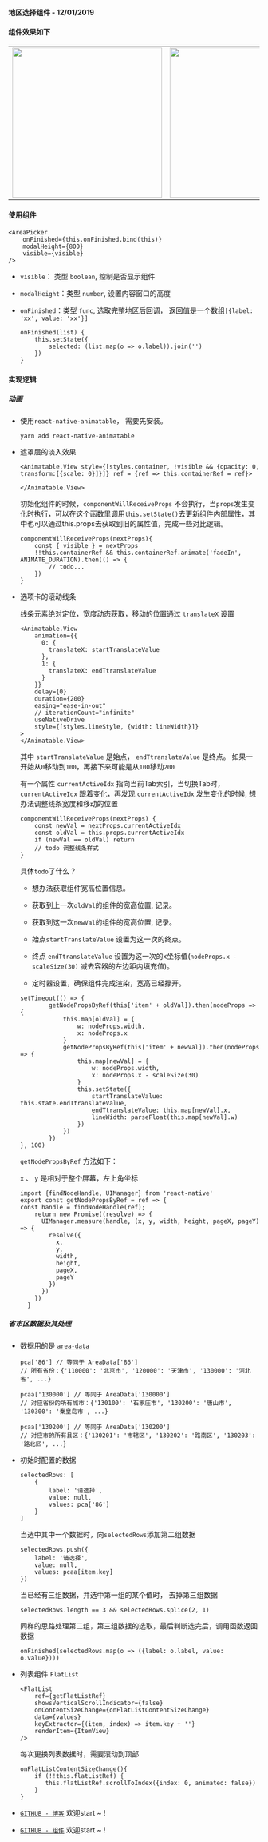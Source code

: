 <h4>
地区选择组件 - 12/01/2019
</h4>

#### 组件效果如下

<table>
      <tbody>
        <tr>
          <td align="center" valign="middle">
            <a href="javascript:;" target="_blank">
              <img width="300" src="https://note.youdao.com/yws/api/personal/file/WEBb6d22ecd9358a8afd772feb734e6173b?method=download&shareKey=e1c65ac7c7ede66e04bc474613af57a5"/>
            </a>
          </td>
          <td align="center" valign="middle">
            <a href="javascript:;" target="_blank">
              <img width="300" src="https://note.youdao.com/yws/api/personal/file/WEBe38ed7ab49809c266a75ce1a0c8d3993?method=download&shareKey=2f112984e0238d0534bfd68d847dcc07">
            </a>
          </td>
        </tr>
      </tbody>
</table>

#### 使用组件

```
<AreaPicker
    onFinished={this.onFinished.bind(this)}
    modalHeight={800}
    visible={visible} 
/>
```

- `visible`： 类型 `boolean`, 控制是否显示组件
- `modalHeight`：类型 `number`, 设置内容窗口的高度
- `onFinished`：类型 `func`, 选取完整地区后回调， 返回值是一个数组`[{label: 'xx', value: 'xx'}]`

    ```
    onFinished(list) {
        this.setState({
            selected: (list.map(o => o.label)).join('')
        })
    }
    ```


#### 实现逻辑

##### 动画
- 使用`react-native-animatable`， 需要先安装。

    ```
    yarn add react-native-animatable
    ```

- 遮罩层的淡入效果

    ```
    <Animatable.View style={[styles.container, !visible && {opacity: 0, transform:[{scale: 0}]}]} ref = {ref => this.containerRef = ref}>
    
    </Animatable.View>
    ```
    
    初始化组件的时候，`componentWillReceiveProps` 不会执行，当`props`发生变化时执行，可以在这个函数里调用`this.setState()`去更新组件内部属性，其中也可以通过this.props去获取到旧的属性值，完成一些对比逻辑。 
    
    ```
    componentWillReceiveProps(nextProps){
        const { visible } = nextProps
        !!this.containerRef && this.containerRef.animate('fadeIn', ANIMATE_DURATION).then(() => {
            // todo...
        })
    }
    ```
    
 - 选项卡的滚动线条
    
   线条元素绝对定位，宽度动态获取，移动的位置通过 `translateX` 设置

    ```
    <Animatable.View
        animation={{
          0: {
            translateX: startTranslateValue
          },
          1: {
            translateX: endTtranslateValue
          }
        }}
        delay={0}
        duration={200}
        easing="ease-in-out"
        // iterationCount="infinite"
        useNativeDrive
        style={[styles.lineStyle, {width: lineWidth}]}
    >
    </Animatable.View>
    ```
    
    其中 `startTranslateValue` 是始点， `endTtranslateValue` 是终点。 如果一开始从`0`移动到`100`，再接下来可能是从`100`移动`200`
    
    有一个属性 `currentActiveIdx` 指向当前Tab索引，当切换Tab时，`currentActiveIdx` 跟着变化，再发现 `currentActiveIdx` 发生变化的时候, 想办法调整线条宽度和移动的位置
    
    ```
    componentWillReceiveProps(nextProps) {
        const newVal = nextProps.currentActiveIdx
        const oldVal = this.props.currentActiveIdx
        if (newVal == oldVal) return
        // todo 调整线条样式
    }
    ```
    
    具体`todo`了什么？
    
    - 想办法获取组件宽高位置信息。
    
    - 获取到上一次`oldVal`的组件的宽高位置, 记录。
    
    - 获取到这一次`newVal`的组件的宽高位置, 记录。
    
    - 始点`startTranslateValue` 设置为这一次的终点。
    
    - 终点 `endTtranslateValue` 设置为这一次的x坐标值(`nodeProps.x - scaleSize(30)` 减去容器的左边距内填充值)。
    
    - 定时器设置，确保组件完成渲染，宽高已经撑开。
    
    ```
    setTimeout(() => {
            getNodePropsByRef(this['item' + oldVal]).then(nodeProps => {
                this.map[oldVal] = {
                    w: nodeProps.width,
                    x: nodeProps.x
                }
                getNodePropsByRef(this['item' + newVal]).then(nodeProps => {
                    this.map[newVal] = {
                        w: nodeProps.width,
                        x: nodeProps.x - scaleSize(30)
                    }
                    this.setState({
                        startTranslateValue: this.state.endTtranslateValue,
                        endTtranslateValue: this.map[newVal].x,
                        lineWidth: parseFloat(this.map[newVal].w)
                    })
                })
            })
    }, 100)
    ```
    
    `getNodePropsByRef` 方法如下：
    
    `x` 、 `y` 是相对于整个屏幕，左上角坐标
    
    ```
    import {findNodeHandle, UIManager} from 'react-native'
    export const getNodePropsByRef = ref => {
    const handle = findNodeHandle(ref);
        return new Promise((resolve) => {
          UIManager.measure(handle, (x, y, width, height, pageX, pageY) => {
            resolve({
              x,
              y,
              width,
              height,
              pageX,
              pageY
            })
          })
        })
      } 
    ```
    
##### 省市区数据及其处理

- 数据用的是 [`area-data`](https://www.npmjs.com/package/area-data)
    
    ```
    pca['86'] // 等同于 AreaData['86']
    // 所有省份：{'110000': '北京市', '120000': '天津市', '130000': '河北省', ...}
    
    pcaa['130000'] // 等同于 AreaData['130000']
    // 对应省份的所有城市：{'130100': '石家庄市', '130200': '唐山市', '130300': '秦皇岛市', ...}
    
    pcaa['130200'] // 等同于 AreaData['130200']
    // 对应市的所有县区：{'130201': '市辖区', '130202': '路南区', '130203': '路北区', ...}
    ```

- 初始时配置的数据
  
    ```
    selectedRows: [
        {
            label: '请选择',
            value: null,
            values: pca['86']
        }
    ]
    ```
    
    当选中其中一个数据时，向`selectedRows`添加第二组数据
    ```
    selectedRows.push({
        label: '请选择',
        value: null,
        values: pcaa[item.key]
    })
    ```
    
    当已经有三组数据，并选中第一组的某个值时， 去掉第三组数据
    ```
    selectedRows.length == 3 && selectedRows.splice(2, 1)
    ```
    
    同样的思路处理第二组，第三组数据的选取，最后判断选完后，调用函数返回数据
    
    ```
    onFinished(selectedRows.map(o => ({label: o.label, value: o.value})))
    ```
    
- 列表组件 `FlatList` 

    ```
    <FlatList
        ref={getFlatListRef}
        showsVerticalScrollIndicator={false}
        onContentSizeChange={onFlatListContentSizeChange}
        data={values}
        keyExtractor={(item, index) => item.key + ''}
        renderItem={ItemView}
    />
    ```
    
    每次更换列表数据时，需要滚动到顶部
    
    ```
    onFlatListContentSizeChange(){
        if (!!this.flatListRef) {
           this.flatListRef.scrollToIndex({index: 0, animated: false})
        }
    }
    ```
    
- [`GITHUB - 博客`](https://github.com/stupidWall/blog/blob/master/2019/01/12.md)  欢迎start ~ !
-  [`GITHUB - 组件`](https://github.com/stupidWall/RNIUI/blob/master/src/components/AreaPicker/index.js)  欢迎start ~ !
